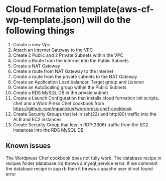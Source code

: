 # Cloud Formation template(aws-cf-wp-template.json)  will do the following things
1. Create a new Vpc
2. Attach an Internet Gateway to the VPC
3. Create 2 Public and 2 Private Subnets within the VPC
4. Create a Route from the internet into the Public Subnets
5. Create a NAT Gateway
6. Create a route from NAT Gateway to the Internet
7. Create a route from the private subnets to the NAT Gateway
8. Create an Application Load balancer, Target group and Listener
9. Create an AutoScaling group within the Public Subnets
10. Create a RDS MySQL DB in the private subnet
11. Create a Launch Configuration that installs cloud formation init scripts, chef and a Word Press Chef cookbook from https://github.com/mpanicker/wordpress-chef-cookbook
12. Create Security Groups that let in ssh(22) and http(80) traffic into the ALB and EC2 instances
13. Create Security Group that lets in RDP(3306) traffic from the EC2 instances into the RDS MySQL DB

## Known issues
The Wordpress Chef cookbook does not fully work. The database recipe in recipes folder (database.rb) throws a mysql_service error. If we comment the database recipe in app.rb then it throws a apache user id not found error
